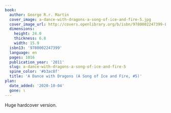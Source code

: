 ```yaml
---
book:
  author: George R.r. Martin
  cover_image: a-dance-with-dragons-a-song-of-ice-and-fire-5.jpg
  cover_image_url: http://covers.openlibrary.org/b/isbn/9780002247399-L.jpg
  dimensions:
    height: 24.0
    thickness: 6.8
    width: 15.9
  isbn13: '9780002247399'
  language: en
  pages: 1016
  publication_year: '2011'
  slug: a-dance-with-dragons-a-song-of-ice-and-fire-5
  spine_color: '#b3ac8f'
  title: 'A Dance with Dragons (A Song of Ice and Fire, #5)'
plan:
  date_added: '2020-10-04'
  gone: ι
---
```

Huge hardcover version.
